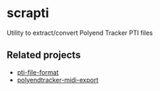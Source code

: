# scrapti

Utility to extract/convert Polyend Tracker PTI files

## Related projects

* [pti-file-format](https://github.com/jaap3/pti-file-format)
* [polyendtracker-midi-export](https://github.com/DataGreed/polyendtracker-midi-export)
